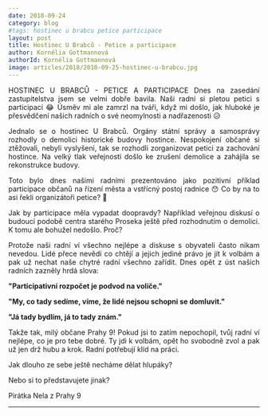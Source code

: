 ```yaml
---
date: 2018-09-24
category: blog
#tags: hostinec u brabcu petice participace
layout: post
title: Hostinec U Brabců - Petice a participace
author: Kornélia Gottmannová
authorId: Kornélia Gottmannová
image: articles/2018/2018-09-25-hostinec-u-brabcu.jpg
---
```

<p style='text-align: justify;'>
HOSTINEC U BRABCŮ - PETICE A PARTICIPACE
Dnes na zasedání zastupitelstva jsem se velmi dobře bavila. Naši radní si pletou petici s participací 😂 Úsměv mi ale zamrzl na tváři, když mi došlo, jak hluboké je přesvědčení našich radních o své neomylnosti a nadřazenosti 😥
</p><p style='text-align: justify;'>
Jednalo se o hostinec U Brabců. Orgány státní správy a samosprávy rozhodly o demolici historické budovy hostince. Nespokojení občané si ztěžovali, nebyli vyslyšeni, tak se rozhodli zorganizovat petici za zachování hostince. Na velký tlak veřejnosti došlo ke zrušení demolice a zahájila se rekonstrukce budovy.
</p><p style='text-align: justify;'>
Toto bylo dnes našimi radními prezentováno jako pozitivní příklad participace občanů na řízení města a vstřícný postoj radnice 😯 Co by na to asi řekli organizátoři petice? 🤔
</p><p style='text-align: justify;'>
Jak by participace měla vypadat doopravdy? Například veřejnou diskusí o budoucí podobě centra starého Proseka ještě před rozhodnutím o demolici. K tomu ale bohužel nedošlo. Proč?
</p><p style='text-align: justify;'>
Protože naši radní ví všechno nejlépe a diskuse s obyvateli často nikam nevedou. Lidé přece nevědí co chtějí a jejich jediné právo je jít k volbám a pak už nechat naše chytré radní všechno zařídit. Dnes opět z úst našich radních zazněly hrdá slova:
</p><p style='text-align: justify;'>
<b>"Participativní rozpočet je podvod na voliče."</b>
</p><p style='text-align: justify;'>
<b>"My, co tady sedíme, víme, že lidé nejsou schopni se domluvit."</b>
</p><p style='text-align: justify;'>
<b>"Já tady bydlím, já to tady znám."</b>
</p><p style='text-align: justify;'>
Takže tak, milý občane Prahy 9! Pokud jsi to zatím nepochopil, tvůj radní ví nejlépe, co je pro tebe dobré. Ty jdi k volbám, opět ho svobodně zvol a pak už jen drž hubu a krok. Radní potřebují klid na práci.
</p><p style='text-align: justify;'>
Jak dlouho ze sebe ještě necháme dělat hlupáky?
</p><p style='text-align: justify;'>
Nebo si to představujete jinak?
</p><p style='text-align: justify;'>
Pirátka Nela z Prahy 9
</p>

---
